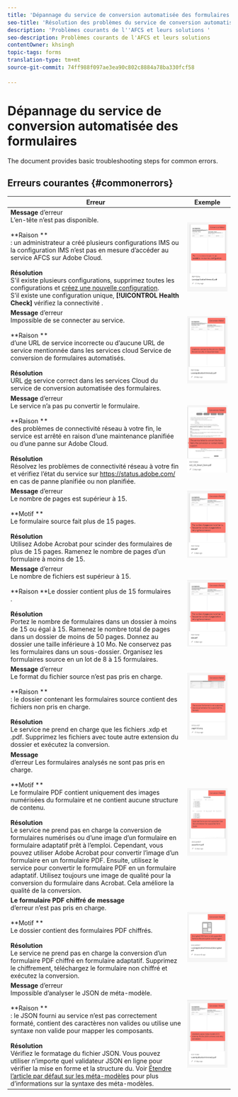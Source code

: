 ```yaml
---
title: 'Dépannage du service de conversion automatisée des formulaires '
seo-title: 'Résolution des problèmes du service de conversion automatisée des formulaires (AFCS) '
description: 'Problèmes courants de l''AFCS et leurs solutions '
seo-description: Problèmes courants de l'AFCS et leurs solutions
contentOwner: khsingh
topic-tags: forms
translation-type: tm+mt
source-git-commit: 74ff988f097ae3ea90c802c8884a78ba330fcf58

---
```



# Dépannage du service de conversion automatisée des formulaires


<!--The article provides information on installation, configuration and administration issues that may arise in an Automated Forms Conversion Service production environment. --> The document  provides basic troubleshooting steps for common errors.

## Erreurs courantes {#commonerrors}

| Erreur | Exemple |
|--- |--- |
| **Message** d’erreur <br> L’en-tête  n’est pas disponible. <br><br>**Raison **<br>: un administrateur a créé plusieurs configurations IMS ou la configuration IMS n’est pas en mesure d’accéder au service AFCS sur Adobe Cloud.<br><br>**Résolution**<br> S&#39;il existe plusieurs configurations, supprimez toutes les configurations et [créez une nouvelle configuration](configure-service.md#obtainpubliccertificates). <br> S’il existe une configuration unique, **[!UICONTROL Health Check]** vérifiez la connectivité [](configure-service.md#createintegrationoption). | ![L&#39;en-tête  du n&#39;est pas disponible](assets/invalid-ims-configuration.png) |
| **Message** d’erreur <br> Impossible de se connecter au service.  <br><br>**Raison **<br>d’une URL de service incorrecte ou d’aucune URL de service mentionnée dans les services cloud Service de conversion de formulaires automatisés.<br><br>**Résolution**<br> URL [de](configure-service.md#configure-the-cloud-service) service correct dans les services Cloud du service de conversion automatisée des formulaires. | ![Impossible de se connecter au service.](assets/wrong-endpoint-configured.png) |
| **Message** d’erreur <br> Le service n’a pas pu convertir le formulaire.  <br><br>**Raison **<br>des problèmes de connectivité réseau à votre fin, le service est arrêté en raison d’une maintenance planifiée ou d’une panne sur Adobe Cloud.<br><br>**Résolution** <br> Résolvez les problèmes de connectivité réseau à votre fin et vérifiez l’état du service sur https://status.adobe.com/ en cas de panne planifiée ou non planifiée. | ![Impossible de se connecter au service.](assets/service-failure.png) |
| **Message** d’erreur <br> Le nombre de pages est supérieur à 15.  <br><br>**Motif **<br>Le formulaire source fait plus de 15 pages.<br><br>**Résolution** <br> Utilisez Adobe Acrobat pour scinder des formulaires de plus de 15 pages. Ramenez le nombre de pages d’un formulaire à moins de 15. | ![Impossible de se connecter au service.](assets/number-of-pages.png) |
| **Message** d’erreur <br> Le nombre de fichiers est supérieur à 15.  <br><br>**Raison **Le dossier contient plus de 15 formulaires<br>.<br><br>**Résolution** <br> Portez le nombre de formulaires dans un dossier à moins de 15 ou égal à 15. Ramenez le nombre total de pages dans un dossier de moins de 50 pages. Donnez au dossier une taille inférieure à 10 Mo. Ne conservez pas les formulaires dans un sous-dossier. Organisez les formulaires source en un lot de 8 à 15 formulaires. | ![Impossible de se connecter au service.](assets/number-of-pages.png) |
| **Message** d’erreur <br> Le format du fichier source n’est pas pris en charge.  <br><br>**Raison **<br>: le dossier contenant les formulaires source contient des fichiers non pris en charge.<br><br>**Résolution** <br> Le service ne prend en charge que les fichiers .xdp et .pdf. Supprimez les fichiers avec toute autre extension du dossier et exécutez la conversion. | ![Impossible de se connecter au service.](assets/unsupported-file-formats.png) |
| **Message** <br> d’erreur Les formulaires analysés ne sont pas pris en charge.  <br><br>**Motif **<br>Le formulaire PDF contient uniquement des images numérisées du formulaire et ne contient aucune structure de contenu.<br><br>**Résolution** <br> Le service ne prend pas en charge la conversion de formulaires numérisés ou d’une image d’un formulaire en formulaire adaptatif prêt à l’emploi. Cependant, vous pouvez utiliser Adobe Acrobat pour convertir l’image d’un formulaire en un formulaire PDF. Ensuite, utilisez le service pour convertir le formulaire PDF en un formulaire adaptatif. Utilisez toujours une image de qualité pour la conversion du formulaire dans Acrobat. Cela améliore la qualité de la conversion. | ![Impossible de se connecter au service.](assets/scanned-forms-error.png) |
| **Le formulaire PDF chiffré de message** <br> d’erreur n’est pas pris en charge.  <br><br>**Motif **<br>Le dossier contient des formulaires PDF chiffrés.<br><br>**Résolution** <br> Le service ne prend pas en charge la conversion d’un formulaire PDF chiffré en formulaire adaptatif. Supprimez le chiffrement, téléchargez le formulaire non chiffré et exécutez la conversion. | ![Impossible de se connecter au service.](assets/secured-pdf-form.png) |
| **Message** d’erreur <br> Impossible d’analyser le  JSON de méta-modèle.  <br><br>**Raison **<br>: le JSON fourni au service n’est pas correctement formaté, contient des caractères non valides ou utilise une syntaxe non valide pour mapper les composants.<br><br>**Résolution** <br> Vérifiez le formatage du fichier JSON. Vous pouvez utiliser n’importe quel validateur JSON en ligne pour vérifier la mise en forme et la structure du. Voir [Étendre l’article par défaut sur les méta-modèles](extending-the-default-meta-model.md) pour plus d’informations sur la syntaxe des méta-modèles. | ![Impossible de se connecter au service.](assets/invalid-meta-model-schema.png) |

